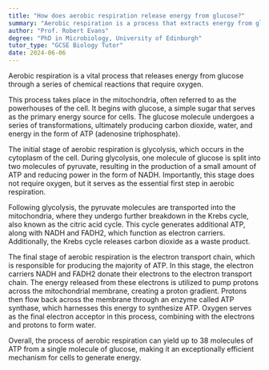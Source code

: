 ```yaml
---
title: "How does aerobic respiration release energy from glucose?"
summary: "Aerobic respiration is a process that extracts energy from glucose via a series of chemical reactions that require oxygen."
author: "Prof. Robert Evans"
degree: "PhD in Microbiology, University of Edinburgh"
tutor_type: "GCSE Biology Tutor"
date: 2024-06-06
---
```


Aerobic respiration is a vital process that releases energy from glucose through a series of chemical reactions that require oxygen.

This process takes place in the mitochondria, often referred to as the powerhouses of the cell. It begins with glucose, a simple sugar that serves as the primary energy source for cells. The glucose molecule undergoes a series of transformations, ultimately producing carbon dioxide, water, and energy in the form of ATP (adenosine triphosphate).

The initial stage of aerobic respiration is glycolysis, which occurs in the cytoplasm of the cell. During glycolysis, one molecule of glucose is split into two molecules of pyruvate, resulting in the production of a small amount of ATP and reducing power in the form of NADH. Importantly, this stage does not require oxygen, but it serves as the essential first step in aerobic respiration.

Following glycolysis, the pyruvate molecules are transported into the mitochondria, where they undergo further breakdown in the Krebs cycle, also known as the citric acid cycle. This cycle generates additional ATP, along with NADH and FADH2, which function as electron carriers. Additionally, the Krebs cycle releases carbon dioxide as a waste product.

The final stage of aerobic respiration is the electron transport chain, which is responsible for producing the majority of ATP. In this stage, the electron carriers NADH and FADH2 donate their electrons to the electron transport chain. The energy released from these electrons is utilized to pump protons across the mitochondrial membrane, creating a proton gradient. Protons then flow back across the membrane through an enzyme called ATP synthase, which harnesses this energy to synthesize ATP. Oxygen serves as the final electron acceptor in this process, combining with the electrons and protons to form water.

Overall, the process of aerobic respiration can yield up to $38$ molecules of ATP from a single molecule of glucose, making it an exceptionally efficient mechanism for cells to generate energy.
    